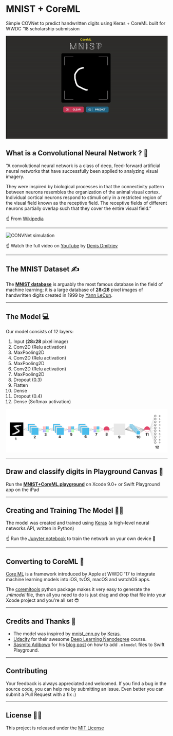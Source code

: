 # MNIST + CoreML
Simple COVNet to predict handwritten digits using Keras + CoreML built for WWDC '18 scholarship submission

![MNIST + CoreML](Assets/Demo.gif)


## What is a Convolutional Neural Network ? 🤔

“A convolutional neural network is a class of deep, feed-forward artificial neural networks that have successfully been applied to analyzing visual imagery.

They were inspired by biological processes in that the connectivity pattern between neurons resembles the organization of the animal visual cortex. Individual cortical neurons respond to stimuli only in a restricted region of the visual field known as the receptive field. The receptive fields of different neurons partially overlap such that they cover the entire visual field.”

☝️ From [Wikipedia](https://en.wikipedia.org/wiki/Convolutional_neural_network)

---

![CONVNet simulation](Assets/Visualization.gif)

☝️ Watch the full video on [YouTube](https://www.youtube.com/watch?v=3JQ3hYko51Y) by [Denis Dmitriev](https://www.youtube.com/channel/UC8m-a4A0jk2bkesfPdz1z_A)

---

## The MNIST Dataset ✍️

The [**MNIST database**](https://en.wikipedia.org/wiki/MNIST_database) is arguably the most famous database in the field of machine learning; it is a large database of **28**x**28** pixel images of handwritten digits created in 1999 by [Yann LeCun](http://yann.lecun.com/).

---

## The Model 💻

Our model consists of 12 layers:

1. Input (**28**x**28** pixel image)
2. Conv2D (Relu activation)
3. MaxPooling2D
4. Conv2D (Relu activation)
5. MaxPooling2D
6. Conv2D (Relu activation)
7. MaxPooling2D
8. Dropout (0.3)
9. Flatten
10. Dense
11. Dropout (0.4)
12. Dense (Softmax activation)

![COVNet Model Visualization](Assets/Model.png)

---

## Draw and classify digits in Playground Canvas 🎨

Run the [**MNIST+CoreML.playground**](https://github.com/omaralbeik/wwdc18/tree/master/MNIST%2BCoreML.playground) on Xcode 9.0+ or Swift Playground app on the iPad

---

## Creating and Training The Model 👩‍🏫

The model was created and trained using [Keras](https://keras.io/) (a high-level neural networks API, written in Python)

☝️ Run the [Jupyter notebook](https://github.com/omaralbeik/wwdc18/blob/master/Jupyter/mnist-covnet.ipynb) to train the network on your own device 💯

---

## Converting to CoreML 🧙‍

[Core ML](https://developer.apple.com/documentation/coreml) is a framework introduced by Apple at WWDC '17 to integrate machine learning models into iOS, tvOS, macOS and watchOS apps.

The [coremltools](https://github.com/apple/coremltools) python package makes it very easy to generate the *.mlmodel* file, then all you need to do is just drag and drop that file into your Xcode project and you're all set 😎

---

## Credits and Thanks 🙏

- The model was inspired by [mnist_cnn.py](https://github.com/keras-team/keras/blob/master/examples/mnist_cnn.py) by [Keras](https://github.com/keras-team/keras).
- [Udacity](https://www.udacity.com) for their awesome [Deep Learning Nanodegree](https://www.udacity.com/course/deep-learning-nanodegree--nd101) course.
- [Sasmito Adibowo](https://github.com/adib) for his [blog post](https://cutecoder.org/programming/core-ml-swift-playgrounds/) on how to add `.mlmodel` files to Swift Playground.

---

## Contributing
Your feedback is always appreciated and welcomed. If you find a bug in the source code, you can help me by submitting an issue. Even better you can submit a Pull Request with a fix :)

---

## License 👨‍⚖️

This project is released under the [MIT License](LICENSE)
